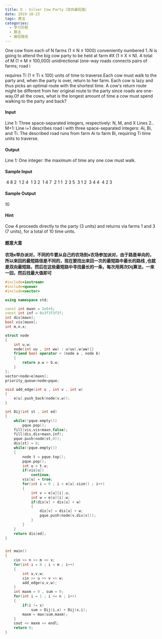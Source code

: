 ```yaml
---
title: D - Silver Cow Party（双向最短路）
date: 2019-10-23
tags: 算法
categories: 
  - 学习历程
  - 算法
  - 最短路径
---
```


One cow from each of N farms (1 ≤ N ≤ 1000) conveniently numbered 1..N is going to attend the big cow party to be held at farm #X (1 ≤ X ≤ N). A total of M (1 ≤ M ≤ 100,000) unidirectional (one-way roads connects pairs of farms; road i 

<!-- more -->

requires Ti (1 ≤ Ti ≤ 100) units of time to traverse.Each cow must walk to the party and, when the party is over, return to her farm. Each cow is lazy and thus picks an optimal route with the shortest time. A cow's return route might be different from her original route to the party since roads are one-way.Of all the cows, what is the longest amount of time a cow must spend walking to the party and back?

#### Input
Line 1: Three space-separated integers, respectively: N, M, and X
Lines 2.. M+1: Line i+1 describes road i with three space-separated integers: Ai, Bi, and Ti. The described road runs from farm Ai to farm Bi, requiring Ti time units to traverse. 
#### Output
Line 1: One integer: the maximum of time any one cow must walk. 
#### Sample Input
​    4 8 2
​    1 2 4
​    1 3 2
​    1 4 7
​    2 1 1
​    2 3 5
​    3 1 2
​    3 4 4
​    4 2 3

#### Sample Output

   10

#### Hint
   Cow 4 proceeds directly to the party (3 units) and returns via farms 1 and 3 (7 units), for a total of 10 time units. 

#### 题意大意
**农场x举办派对，不同的牛要从自己的农场到x农场参加派对，由于路是单向的，所以来回的最短路径是不同的，现在要找出来回一次的最短路中最长的路线 ,也就是双向最短路，然后在这些最短路中寻找最长的一条，每次用两次Dij算法，一来一回，然后找最大值即可**

```c++
#include<iostream>
#include<queue>
#include<vector>

using namespace std;

const int maxn = 1e5+5;
const int inf = 0x3f3f3f3f;
int dis[maxn];
bool vis[maxn];
int m,n,x;

struct node
{
	int u,w;
	node(int uu , int ww) : u(uu),w(ww){}
	friend bool operator < (node a , node b)
	{
		return a.w > b.w;
	}
};
vector<node>e[maxn];
priority_queue<node>pque;

void add_edge(int u , int v , int w)
{
	e[u].push_back(node(v,w));	
} 

int Dij(int st , int ed)
{
	while(!pque.empty())
		pque.pop();
	fill(vis,vis+maxn,false);
	fill(dis,dis+maxn,inf);
	pque.push(node(st,0));
	dis[st] = 0;
	while(!pque.empty())
	{
		node t = pque.top();
		pque.pop();
		int u = t.u;
		if(vis[u])
			continue;
		vis[u] = true;
		for(int i = 0 ; i < e[u].size() ; i++)
		{
			int v = e[u][i].u;
			int w = e[u][i].w;
			if(dis[v] > dis[u] + w)
			{
				dis[v] = dis[u] + w;
				pque.push(node(v,dis[v]));
			}
		}
	}
	return dis[ed];
}


int main()
{
	cin >> n >> m >> x;
	for(int i = 0 ; i < m ; i++)
	{
		int u,v,w;
		cin >> u >> v >> w;
		add_edge(u,v,w);
	}
	int maxm = 0 , sum = 0;
	for(int i = 1 ; i <= n ; i++)
	{
		if(i != x)
			sum = Dij(i,x) + Dij(x,i);
		maxm = max(sum,maxm);
	}
	cout << maxm << endl;
	return 0;
} 
```

